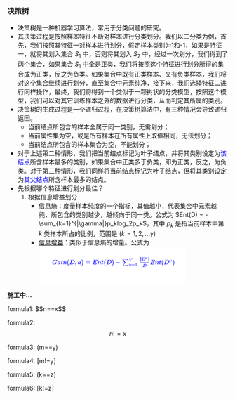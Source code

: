 ### 决策树

- 决策树是一种机器学习算法，常用于分类问题的研究。
- 其决策过程是按照样本特征不断对样本进行分类划分。我们以二分类为例，首先，我们按照其特征一对样本进行划分，假定样本类别为1和-1，如果是特征一，就将其划入集合 $S_1$ 中，否则将其划入 $S_2$ 中，经过一次划分，我们得到了两个集合，如果集合 $S_1$ 中全是正类，我们将按照这个特征进行划分所得的集合成为正类，反之为负类。如果集合中既有正类样本、又有负类样本，我们将对这个集合继续进行划分，直至集合中元素纯净，接下来，我们选择特征二进行同样操作，最终，我们将得到一个类似于一颗树状的分类模型，按照这个模型，我们可以对其它训练样本之外的数据进行分类，从而判定其所属的类别。
- 决策树的生成过程是一个递归过程，在决策树算法中，有三种情况会导致递归返回。
  - 当前结点所包含的样本全属于同一类别，无需划分；
  - 当前属性集为空，或是所有样本在所有属性上取值相同，无法划分；
  - 当前结点所包含的样本集合为空，不能划分；
- 对于上述第二种情形，我们把当前结点标记为叶子结点，并将其类别设定为<font color="#00f">该结点</font>所含样本最多的类别，如果集合中正类多于负类，即为正类，反之，为负类。对于第三种情形，我们同样将当前结点标记为叶子结点，但将其类别设定为<font color="#00f">其父结点</font>所含样本最多的结点。
- 先根据哪个特征进行划分最佳？
  1. 根据信息增益划分
     - 信息熵：度量样本纯度的一个指标，其值越小，代表集合中元素越纯，所包含的类别越少，越倾向于同一类。公式为 $Ent(D) = - \sum_{k=1}^{|\gamma|}p_klog_2p_k$，其中 $p_k$ 是指当前样本中第 $k$ 类样本所占的比例，范围是 $(k=1,2,...\gamma)$
     - [信息增益](https://baike.baidu.com/item/%E4%BF%A1%E6%81%AF%E5%A2%9E%E7%9B%8A/8864911?fr=aladdin)：类似于信息熵的增量。公式为![](https://github.com/kingdowliu/DecisionTree/blob/master/QQ%E6%88%AA%E5%9B%BE20190512214853.png)



**施工中...**

<html>
  <body>
<script type="text/javascript" async src="https://cdn.mathjax.org/mathjax/latest/MathJax.js?config=TeX-MML-AM_CHTML"> </script>
formula1: $$n==x$$

formula2: $$n!=x$$

formula3: (m==y)

formula4: [m!=y]

formula5: \(k==z\)

formula6: \[k!=z\]
</body>
</html>
